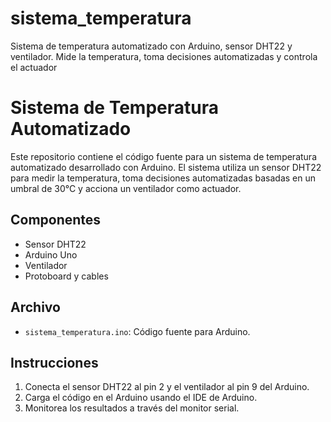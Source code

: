 # sistema_temperatura
Sistema de temperatura automatizado con Arduino, sensor DHT22 y ventilador. Mide la temperatura, toma decisiones automatizadas y controla el actuador



# Sistema de Temperatura Automatizado
Este repositorio contiene el código fuente para un sistema de temperatura automatizado desarrollado con Arduino. El sistema utiliza un sensor DHT22 para medir la temperatura, toma decisiones automatizadas basadas en un umbral de 30°C y acciona un ventilador como actuador.

## Componentes
- Sensor DHT22
- Arduino Uno
- Ventilador
- Protoboard y cables

## Archivo
- `sistema_temperatura.ino`: Código fuente para Arduino.

## Instrucciones
1. Conecta el sensor DHT22 al pin 2 y el ventilador al pin 9 del Arduino.
2. Carga el código en el Arduino usando el IDE de Arduino.
3. Monitorea los resultados a través del monitor serial.
